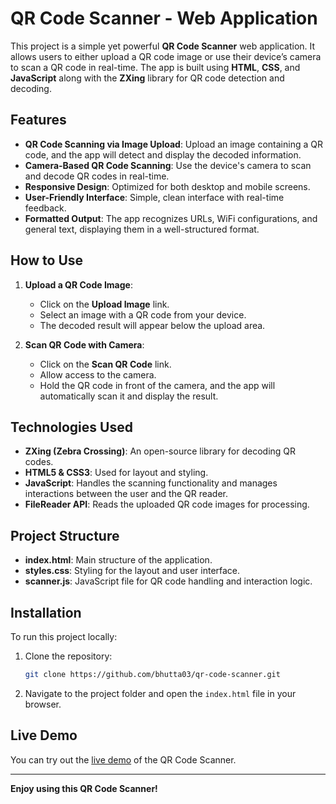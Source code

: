 # QR Code Scanner - Web Application

This project is a simple yet powerful **QR Code Scanner** web application. It allows users to either upload a QR code image or use their device’s camera to scan a QR code in real-time. The app is built using **HTML**, **CSS**, and **JavaScript** along with the **ZXing** library for QR code detection and decoding.

## Features

- **QR Code Scanning via Image Upload**: Upload an image containing a QR code, and the app will detect and display the decoded information.
- **Camera-Based QR Code Scanning**: Use the device's camera to scan and decode QR codes in real-time.
- **Responsive Design**: Optimized for both desktop and mobile screens.
- **User-Friendly Interface**: Simple, clean interface with real-time feedback.
- **Formatted Output**: The app recognizes URLs, WiFi configurations, and general text, displaying them in a well-structured format.

## How to Use

1. **Upload a QR Code Image**:
   - Click on the **Upload Image** link.
   - Select an image with a QR code from your device.
   - The decoded result will appear below the upload area.

2. **Scan QR Code with Camera**:
   - Click on the **Scan QR Code** link.
   - Allow access to the camera.
   - Hold the QR code in front of the camera, and the app will automatically scan it and display the result.

## Technologies Used

- **ZXing (Zebra Crossing)**: An open-source library for decoding QR codes.
- **HTML5 & CSS3**: Used for layout and styling.
- **JavaScript**: Handles the scanning functionality and manages interactions between the user and the QR reader.
- **FileReader API**: Reads the uploaded QR code images for processing.

## Project Structure

- **index.html**: Main structure of the application.
- **styles.css**: Styling for the layout and user interface.
- **scanner.js**: JavaScript file for QR code handling and interaction logic.

## Installation

To run this project locally:

1. Clone the repository:

    ```bash
    git clone https://github.com/bhutta03/qr-code-scanner.git
    ```

2. Navigate to the project folder and open the `index.html` file in your browser.

## Live Demo

You can try out the [live demo](https://qrcode-scans.vercel.app/) of the QR Code Scanner.  


---

**Enjoy using this QR Code Scanner!**
